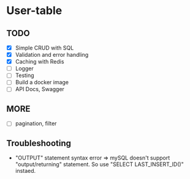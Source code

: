 # User-table

## TODO
- [x] Simple CRUD with SQL
- [x] Validation and error handling
- [x] Caching with Redis
- [ ] Logger
- [ ] Testing
- [ ] Build a docker image
- [ ] API Docs, Swagger

## MORE
- [ ] pagination, filter

## Troubleshooting
 - "OUTPUT" statement syntax error => mySQL doesn't support "output/returning" statement. So use "SELECT LAST_INSERT_ID()" instaed.


